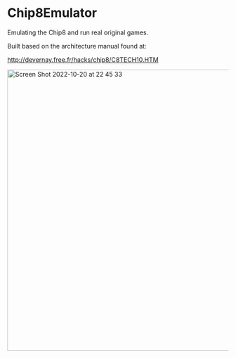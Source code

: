 # Chip8Emulator
Emulating the Chip8 and run real original games.

Built based on the architecture manual found at:

http://devernay.free.fr/hacks/chip8/C8TECH10.HTM



<img width="640" alt="Screen Shot 2022-10-20 at 22 45 33" src="https://user-images.githubusercontent.com/65624776/197043427-69c19298-2fb1-4cfd-9533-cd9a395a22f8.png">
